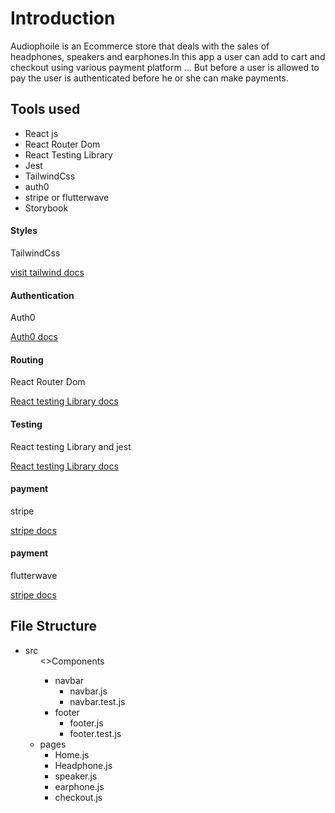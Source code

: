 <h1>Introduction</h1>
<p>Audiophoile is an Ecommerce store that deals with the sales of headphones, speakers and  earphones.In this app a user can add to cart and checkout using various payment platform ... But before a user is allowed to pay the user is authenticated before he or she can make payments.</p>
<h2>Tools used </h2>
<ul>
<li>React js</li>
<li>React Router Dom</li>
<li>React Testing Library</li>
<li>Jest</li>
<li>TailwindCss</li>
<li>auth0</li>
<li>stripe or flutterwave</li>
<li>Storybook</li>
</ul>
<div>
<h4>Styles</h4>
<p>TailwindCss</p>
<a href="https://tailwindcss.com/">visit tailwind docs</a>
</div>

<div>
<h4>Authentication</h4>
<p>Auth0</p>
<a href="https://auth0.com/">Auth0 docs</a>
<!-- In order to use this you will have to create an account with auth0 .. when You want to use it for your own project -->
</div>
<div>
<h4>Routing</h4>
<p>React Router Dom</p>
<a href="https://reactrouter.com/en/main">React testing Library docs</a>
<!-- The above documentation will keep you up to speed -->
</div>
<div>
<h4>Testing</h4>
<p>React testing Library and jest</p>
<a href="https://testing-library.com/docs/react-testing-library/intro/">React testing Library docs</a>
<!-- The above documentation will keep you up to speed -->
</div>
<div>
<h4>payment</h4>
<p>stripe</p>
<a href="https://stripe.com/docs">stripe docs</a>
<!-- The above documentation will keep you up to speed -->
</div>
<div>
<h4>payment</h4>
<p>flutterwave</p>
<a href="https://developer.flutterwave.com/">stripe docs</a>
<!-- The above documentation will keep you up to speed -->
</div>

<h2>File Structure </h2>
<ul>
<li>src
<ul>
<>Components
<ul>
<li>navbar
<ul>
<li>navbar.js</li>
<li>navbar.test.js</li>
</ul>
</li>
<li>footer
<ul>
<li>footer.js</li>
<li>footer.test.js</li>
</li>
</ul>
</ul>

<li>pages
<ul>
<li>Home.js</li>
<li>Headphone.js</li>
<li>speaker.js</li>
<li>earphone.js</li>
<li>checkout.js</li>
</ul>
</li>
</li>
</ul>

